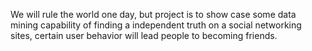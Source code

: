 We will rule the world one day, but project is to show case some data mining capability of finding a independent truth on a social networking sites, certain user behavior will lead people to becoming friends.